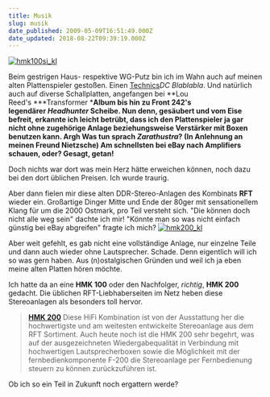 ```yaml
---
title: Musik
slug: musik
date_published: 2009-05-09T16:51:49.000Z
date_updated: 2018-08-22T09:39:19.000Z
---
```


[![hmk100si_kl](//picdump.thafaker.de/2009/05/hmk100si_kl.jpg)](http://picdump.thafaker.de/2009/05/hmk100si_kl.jpg)

Beim gestrigen Haus- respektive WG-Putz bin ich im Wahn auch auf meinen alten Plattenspieler gestoßen. Einen [Technics](http://picdump.thafaker.de/2009/05/technics_sl-bd20a_dc_servo_belt_drive_semi-automatic_turntable.jpg)*DC Blablabla*. Und natürlich auch auf diverse Schallplatten, angefangen bei **Lou Reed's ***Transformer ***Album bis hin zu **Front 242's** legendärer ***Headhunter*** Scheibe. Nun denn, gesäubert und vom Eise befreit, erkannte ich leicht betrübt, dass ich den Plattenspieler ja gar nicht ohne zugehörige Anlage beziehungsweise Verstärker mit Boxen benutzen kann. **Argh** Was tun sprach *Zarathustra*? (In Anlehnung an meinen Freund Nietzsche) Am schnellsten bei eBay nach Amplifiers schauen, oder? Gesagt, getan!**

Doch nichts war dort was mein Herz hätte erweichen können, noch dazu bei den dort üblichen Preisen. Ich wurde traurig.

Aber dann fielen mir diese alten DDR-Stereo-Anlagen des Kombinats **RFT** wieder ein. Großartige Dinger Mitte und Ende der 80ger mit sensationellem Klang für um die 2000 Ostmark, pro Teil versteht sich. "Die können doch nicht alle weg sein" dachte ich mir! "Könnte man so was nicht einfach günstig bei eBay abgreifen" fragte ich mich?
[![hmk200_kl](//picdump.thafaker.de/2009/05/hmk200_kl.jpg)](http://picdump.thafaker.de/2009/05/hmk200_kl.jpg)

Aber weit gefehlt, es gab nicht eine vollständige Anlage, nur einzelne Teile und dann auch wieder ohne Lautsprecher. Schade. Denn eigentlich will ich so was gern haben. Aus (n)ostalgischen Gründen und weil ich ja eben meine alten Platten hören möchte.

Ich hatte da an eine **HMK 100** oder den Nachfolger, *richtig*, **HMK 200** gedacht. Die üblichen RFT-Liebhaberseiten im Netz heben diese Stereoanlagen als besonders toll hervor.

> [**HMK 200**](http://www.rft-sammlung.de/stereo.html) Diese HiFi Kombination ist von der Ausstattung her die hochwertigste und am weitesten entwickelte Stereoanlage aus dem RFT Sortiment. Auch heute noch ist die HMK 200 sehr begehrt, was auf der ausgezeichneten Wiedergabequalität in Verbindung mit hochwertigen Lautsprecherboxen sowie die Möglichkeit mit der fernbedienkomponente F-200 die Stereoanlage per Fernbedienung steuern zu können zurückzuführen ist.

Ob ich so ein Teil in Zukunft noch ergattern werde?
